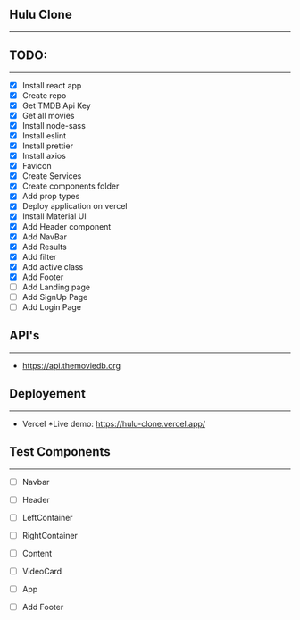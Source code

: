 ## Hulu Clone
----

## TODO:
----

* [x] Install react app
* [x] Create repo
* [x] Get TMDB Api Key
* [x] Get all movies
* [x] Install node-sass
* [x] Install eslint
* [x] Install prettier
* [x] Install axios
* [x] Favicon
* [x] Create Services
* [x] Create components folder
* [x] Add prop types
* [x] Deploy application on vercel
* [x] Install Material UI
* [x] Add Header component
* [x] Add NavBar
* [x] Add Results
* [x] Add filter
* [x] Add active class
* [x] Add Footer
* [ ] Add Landing page
* [ ] Add SignUp Page
* [ ] Add Login Page

## API's
----

* https://api.themoviedb.org

## Deployement
----

* Vercel
*Live demo: https://hulu-clone.vercel.app/

## Test Components
----

* [ ] Navbar
* [ ] Header
* [ ] LeftContainer
* [ ] RightContainer
* [ ] Content
* [ ] VideoCard
* [ ] App
* [ ] Add Footer

